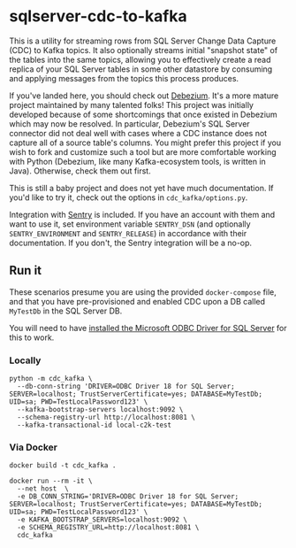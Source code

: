 # sqlserver-cdc-to-kafka

This is a utility for streaming rows from SQL Server Change Data Capture (CDC) to Kafka topics. It also optionally streams initial "snapshot state" of the tables into the same topics, allowing you to effectively create a read replica of your SQL Server tables in some other datastore by consuming and applying messages from the topics this process produces.

If you've landed here, you should check out [Debezium](https://debezium.io/). It's a more mature project maintained by many talented folks! This project was initially developed because of some shortcomings that once existed in Debezium which may now be resolved. In particular, Debezium's SQL Server connector did not deal well with cases where a CDC instance does not capture all of a source table's columns. You might prefer this project if you wish to fork and customize such a tool but are more comfortable working with Python (Debezium, like many Kafka-ecosystem tools, is written in Java). Otherwise, check them out first.

This is still a baby project and does not yet have much documentation. If you'd like to try it, check out the options in `cdc_kafka/options.py`.

Integration with [Sentry](https://sentry.io/welcome/) is included. If you have an account with them and want to use it, set environment variable `SENTRY_DSN` (and optionally `SENTRY_ENVIRONMENT` and `SENTRY_RELEASE`) in accordance with their documentation. If you don't, the Sentry integration will be a no-op.

## Run it

These scenarios presume you are using the provided `docker-compose` file, and that you have pre-provisioned and enabled CDC upon a DB called `MyTestDb` in the SQL Server DB.

You will need to have [installed the Microsoft ODBC Driver for SQL Server](https://docs.microsoft.com/en-us/sql/connect/odbc/linux-mac/installing-the-microsoft-odbc-driver-for-sql-server?view=sql-server-ver15) for this to work.

### Locally

```
python -m cdc_kafka \
  --db-conn-string 'DRIVER=ODBC Driver 18 for SQL Server; SERVER=localhost; TrustServerCertificate=yes; DATABASE=MyTestDb; UID=sa; PWD=TestLocalPassword123' \
  --kafka-bootstrap-servers localhost:9092 \
  --schema-registry-url http://localhost:8081 \
  --kafka-transactional-id local-c2k-test
```

### Via Docker

```
docker build -t cdc_kafka .

docker run --rm -it \
  --net host  \
  -e DB_CONN_STRING='DRIVER=ODBC Driver 18 for SQL Server; SERVER=localhost; TrustServerCertificate=yes; DATABASE=MyTestDb; UID=sa; PWD=TestLocalPassword123' \
  -e KAFKA_BOOTSTRAP_SERVERS=localhost:9092 \
  -e SCHEMA_REGISTRY_URL=http://localhost:8081 \
  cdc_kafka 
```
